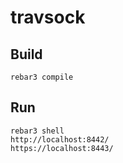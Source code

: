 travsock
=====


Build
-----

    rebar3 compile

Run
-----

    rebar3 shell
    http://localhost:8442/
    https://localhost:8443/